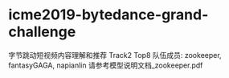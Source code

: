 # icme2019-bytedance-grand-challenge
字节跳动短视频内容理解和推荐 Track2 Top8
队伍成员: zookeeper, fantasyGAGA, napianlin
请参考模型说明文档_zookeeper.pdf
